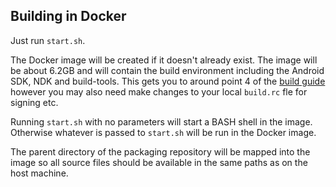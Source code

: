 Building in Docker
---

Just run `start.sh`.

The Docker image will be created if it doesn't already exist. The image will be about 6.2GB and will contain the build environment including the Android SDK, NDK and build-tools. This gets you to around point 4 of the [build guide](../Readme.md) however you may also need make changes to your local `build.rc` fle for signing etc.

Running `start.sh` with no parameters will start a BASH shell in the image. Otherwise whatever is passed to `start.sh` will be run in the Docker image.

The parent directory of the packaging repository will be mapped into the image so all source files should be available in the same paths as on the host machine.
